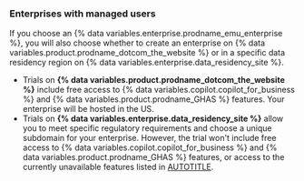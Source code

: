 ### Enterprises with managed users

If you choose an {% data variables.enterprise.prodname_emu_enterprise %}, you will also choose whether to create an enterprise on {% data variables.product.prodname_dotcom_the_website %} or in a specific data residency region on {% data variables.enterprise.data_residency_site %}.

* Trials on **{% data variables.product.prodname_dotcom_the_website %}** include free access to {% data variables.copilot.copilot_for_business %} and {% data variables.product.prodname_GHAS %} features. Your enterprise will be hosted in the US.
* Trials on **{% data variables.enterprise.data_residency_site %}** allow you to meet specific regulatory requirements and choose a unique subdomain for your enterprise. However, the trial won't include free access to {% data variables.copilot.copilot_for_business %} and {% data variables.product.prodname_GHAS %} features, or access to the currently unavailable features listed in [AUTOTITLE](/enterprise-cloud@latest/admin/data-residency/feature-overview-for-github-enterprise-cloud-with-data-residency#currently-unavailable-features).
